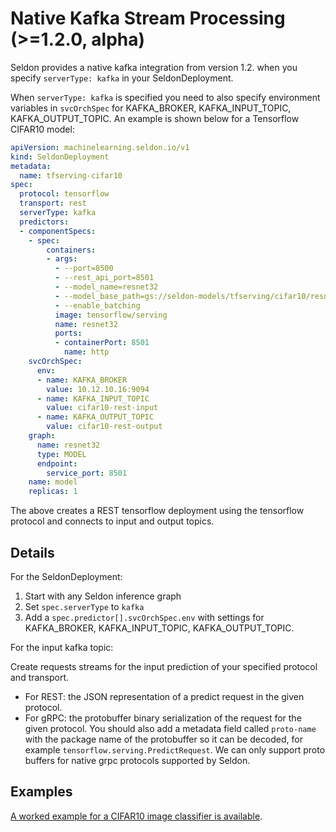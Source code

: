 # Native Kafka Stream Processing (>=1.2.0, alpha)

Seldon provides a native kafka integration from version 1.2. when you specify `serverType: kafka` in your SeldonDeployment.

When `serverType: kafka` is specified you need to also specify environment variables in `svcOrchSpec` for KAFKA_BROKER, KAFKA_INPUT_TOPIC, KAFKA_OUTPUT_TOPIC. An example is shown below for a Tensorflow CIFAR10  model:

```yaml
apiVersion: machinelearning.seldon.io/v1
kind: SeldonDeployment
metadata:
  name: tfserving-cifar10
spec:
  protocol: tensorflow
  transport: rest
  serverType: kafka  
  predictors:
  - componentSpecs:
    - spec:
        containers:
        - args: 
          - --port=8500
          - --rest_api_port=8501
          - --model_name=resnet32
          - --model_base_path=gs://seldon-models/tfserving/cifar10/resnet32
          - --enable_batching
          image: tensorflow/serving
          name: resnet32
          ports:
          - containerPort: 8501
            name: http
    svcOrchSpec:
      env:
      - name: KAFKA_BROKER
        value: 10.12.10.16:9094
      - name: KAFKA_INPUT_TOPIC
        value: cifar10-rest-input
      - name: KAFKA_OUTPUT_TOPIC
        value: cifar10-rest-output
    graph:
      name: resnet32
      type: MODEL
      endpoint:
        service_port: 8501
    name: model
    replicas: 1
```

The above creates a REST tensorflow deployment using the tensorflow protocol and connects to input and output topics.

## Details

For the SeldonDeployment:

 1. Start with any Seldon inference graph
 1. Set `spec.serverType` to `kafka`
 1. Add a `spec.predictor[].svcOrchSpec.env` with settings for KAFKA_BROKER, KAFKA_INPUT_TOPIC, KAFKA_OUTPUT_TOPIC.

For the input kafka topic:

Create requests streams for the input prediction of your specified protocol and transport.

 * For REST: the JSON representation of a predict request in the given protocol.
 * For gRPC: the protobuffer binary serialization of the request for the given protocol. You should also add a metadata field called `proto-name` with the package name of the protobuffer so it can be decoded, for example `tensorflow.serving.PredictRequest`. We can only support proto buffers for native grpc protocols supported by Seldon.


## Examples

 [A worked example for a CIFAR10 image classifier is available](../examples/cifar10_kafka.html).
